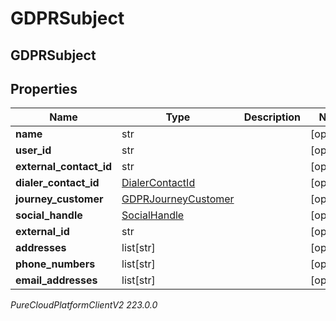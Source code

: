 # GDPRSubject

## GDPRSubject

## Properties

|Name | Type | Description | Notes|
|------------ | ------------- | ------------- | -------------|
| **name** | str |  | [optional] |
| **user_id** | str |  | [optional] |
| **external_contact_id** | str |  | [optional] |
| **dialer_contact_id** | [DialerContactId](DialerContactId) |  | [optional] |
| **journey_customer** | [GDPRJourneyCustomer](GDPRJourneyCustomer) |  | [optional] |
| **social_handle** | [SocialHandle](SocialHandle) |  | [optional] |
| **external_id** | str |  | [optional] |
| **addresses** | list[str] |  | [optional] |
| **phone_numbers** | list[str] |  | [optional] |
| **email_addresses** | list[str] |  | [optional] |



_PureCloudPlatformClientV2 223.0.0_
